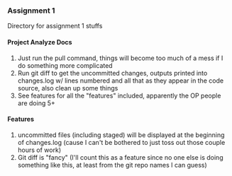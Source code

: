 ### Assignment 1
Directory for assignment 1 stuffs

#### Project Analyze Docs
1. Just run the pull command, things will become too much of a mess if I do something more complicated
2. Run git diff to get the uncommitted changes, outputs printed into changes.log w/ lines numbered and all that as they appear in the code source, also clean up some things
5. See features for all the "features" included, apparently the OP people are doing 5+

#### Features
1. uncommitted files (including staged) will be displayed at the beginning of changes.log (cause I can't be bothered to just toss out those couple hours of work)
2. Git diff is "fancy" (I'll count this as a feature since no one else is doing something like this, at least from the git repo names I can guess)

